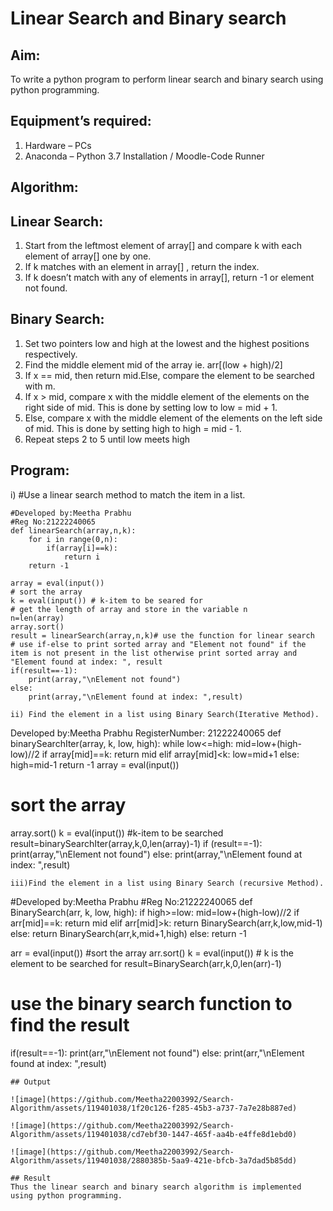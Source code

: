 # Linear Search and Binary search
## Aim:
To write a python program to perform linear search and binary search using python programming.
## Equipment’s required:
1.	Hardware – PCs
2.	Anaconda – Python 3.7 Installation / Moodle-Code Runner
## Algorithm:
## Linear Search:
1.	Start from the leftmost element of array[] and compare k with each element of array[] one by one.
2.	If k matches with an element in array[] , return the index.
3.	If k doesn’t match with any of elements in array[], return -1 or element not found.
## Binary Search:
1.	Set two pointers low and high at the lowest and the highest positions respectively.
2.	Find the middle element mid of the array ie. arr[(low + high)/2]
3.	If x == mid, then return mid.Else, compare the element to be searched with m.
4.	If x > mid, compare x with the middle element of the elements on the right side of mid. This is done by setting low to low = mid + 1.
5.	Else, compare x with the middle element of the elements on the left side of mid. This is done by setting high to high = mid - 1.
6.	Repeat steps 2 to 5 until low meets high
## Program:
i)	#Use a linear search method to match the item in a list.
```
#Developed by:Meetha Prabhu
#Reg No:21222240065
def linearSearch(array,n,k):
    for i in range(0,n):
        if(array[i]==k):
            return i
    return -1
    
array = eval(input())
# sort the array
k = eval(input()) # k-item to be seared for
# get the length of array and store in the variable n
n=len(array)
array.sort()
result = linearSearch(array,n,k)# use the function for linear search
# use if-else to print sorted array and "Element not found" if the item is not present in the list otherwise print sorted array and "Element found at index: ", result
if(result==-1):
    print(array,"\nElement not found")
else:
    print(array,"\nElement found at index: ",result)
```
```
ii)	Find the element in a list using Binary Search(Iterative Method).
```
Developed by:Meetha Prabhu
RegisterNumber: 21222240065
def binarySearchIter(array, k, low, high):
    while low<=high:
        mid=low+(high-low)//2
        if array[mid]==k:
            return mid
        elif array[mid]<k:
            low=mid+1
        else:
            high=mid-1
    return -1
array = eval(input())
# sort the array
array.sort()
k = eval(input()) #k-item to be searched
result=binarySearchIter(array,k,0,len(array)-1)
if (result==-1):
    print(array,"\nElement not found")
else:
    print(array,"\nElement found at index: ",result)
```
iii)Find the element in a list using Binary Search (recursive Method).
```	
#Developed by:Meetha Prabhu
#Reg No:21222240065
def BinarySearch(arr, k, low, high):
    if high>=low:
        mid=low+(high-low)//2
        if arr[mid]==k:
            return mid
        elif arr[mid]>k:
            return BinarySearch(arr,k,low,mid-1)
        else:
            return BinarySearch(arr,k,mid+1,high)
    else:
        return -1
    
arr = eval(input())
#sort the array
arr.sort()
k = eval(input()) # k is the element to be searched for
result=BinarySearch(arr,k,0,len(arr)-1)
# use the binary search function to find the result
if(result==-1):
    print(arr,"\nElement not found")
else:
    print(arr,"\nElement found at index: ",result)
```
## Output

![image](https://github.com/Meetha22003992/Search-Algorithm/assets/119401038/1f20c126-f285-45b3-a737-7a7e28b887ed)

![image](https://github.com/Meetha22003992/Search-Algorithm/assets/119401038/cd7ebf30-1447-465f-aa4b-e4ffe8d1ebd0)

![image](https://github.com/Meetha22003992/Search-Algorithm/assets/119401038/2880385b-5aa9-421e-bfcb-3a7dad5b85dd)

## Result
Thus the linear search and binary search algorithm is implemented using python programming.
